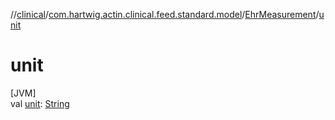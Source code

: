 //[clinical](../../../index.md)/[com.hartwig.actin.clinical.feed.standard.model](../index.md)/[EhrMeasurement](index.md)/[unit](unit.md)

# unit

[JVM]\
val [unit](unit.md): [String](https://kotlinlang.org/api/latest/jvm/stdlib/kotlin/-string/index.html)
